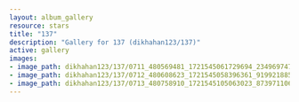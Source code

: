 ```yaml
---
layout: album_gallery
resource: stars
title: "137"
description: "Gallery for 137 (dikhahan123/137)"
active: gallery
images:
- image_path: dikhahan123/137/0711_480569481_1721545061729694_2349697477210065068_n.jpg
- image_path: dikhahan123/137/0712_480608623_1721545058396361_9199218856717872953_n.jpg
- image_path: dikhahan123/137/0713_480758910_1721545105063023_8739711061652770703_n.jpg
---
```

